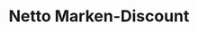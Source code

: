 ---
title: "Netto Marken-Discount"
url: /feldberger-seenlandschaft/netto-marken-discount/
shop: Supermarkt
---